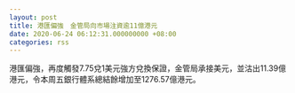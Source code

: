 ```yaml
---
layout: post
title: 港匯偏強　金管局向市場注資逾11億港元
date: 2020-06-24 06:12:31.000000000 +08:00
categories: rss
---
```


港匯偏強，再度觸發7.75兌1美元強方兌換保證，金管局承接美元，並沽出11.39億港元，令本周五銀行體系總結餘增加至1276.57億港元。
